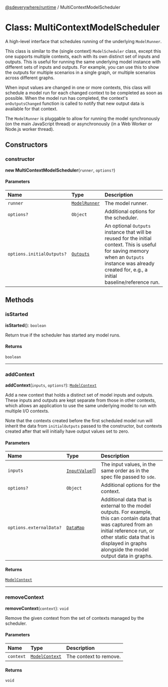 [@sdeverywhere/runtime](../index.md) / MultiContextModelScheduler

# Class: MultiContextModelScheduler

A high-level interface that schedules running of the underlying `ModelRunner`.

This class is similar to the (single context) `ModelScheduler` class, except
this one supports multiple contexts, each with its own distinct set of
inputs and outputs.  This is useful for running the same underlying model
instance with different sets of inputs and outputs.  For example, you can
use this to show the outputs for multiple scenarios in a single graph, or
multiple scenarios across different graphs.

When input values are changed in one or more contexts, this class will schedule
a model run for each changed context to be completed as soon as possible.
When the model run has completed, the context's `onOutputsChanged` function
is called to notify that new output data is available for that context.

The `ModelRunner` is pluggable to allow for running the model synchronously
(on the main JavaScript thread) or asynchronously (in a Web Worker or Node.js
worker thread).

## Constructors

### constructor

**new MultiContextModelScheduler**(`runner`, `options?`)

#### Parameters

| Name | Type | Description |
| :------ | :------ | :------ |
| `runner` | [`ModelRunner`](../interfaces/ModelRunner.md) | The model runner. |
| `options?` | `Object` | Additional options for the scheduler. |
| `options.initialOutputs?` | [`Outputs`](Outputs.md) | An optional `Outputs` instance that will be reused for the initial context. This is useful for saving memory when an `Outputs` instance was already created for, e.g., a initial baseline/reference run. |

## Methods

### isStarted

**isStarted**(): `boolean`

Return true if the scheduler has started any model runs.

#### Returns

`boolean`

___

### addContext

**addContext**(`inputs`, `options?`): [`ModelContext`](../interfaces/ModelContext.md)

Add a new context that holds a distinct set of model inputs and outputs.
These inputs and outputs are kept separate from those in other contexts,
which allows an application to use the same underlying model to run with
multiple I/O contexts.

Note that the contexts created before the first scheduled model run
will inherit the data from `initialOutputs` passed to the constructor,
but contexts created after that will initially have output values set
to zero.

#### Parameters

| Name | Type | Description |
| :------ | :------ | :------ |
| `inputs` | [`InputValue`](../interfaces/InputValue.md)[] | The input values, in the same order as in the spec file passed to `sde`. |
| `options?` | `Object` | Additional options for the context. |
| `options.externalData?` | [`DataMap`](../types/DataMap.md) | Additional data that is external to the model outputs. For example, this can contain data that was captured from an initial reference run, or other static data that is displayed in graphs alongside the model output data in graphs. |

#### Returns

[`ModelContext`](../interfaces/ModelContext.md)

___

### removeContext

**removeContext**(`context`): `void`

Remove the given context from the set of contexts managed by the scheduler.

#### Parameters

| Name | Type | Description |
| :------ | :------ | :------ |
| `context` | [`ModelContext`](../interfaces/ModelContext.md) | The context to remove. |

#### Returns

`void`

